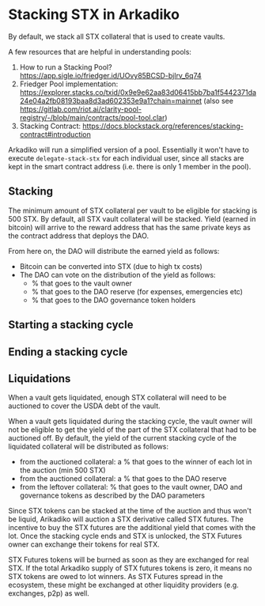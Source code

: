# Stacking STX in Arkadiko

By default, we stack all STX collateral that is used to create vaults.

A few resources that are helpful in understanding pools:
1. How to run a Stacking Pool? https://app.sigle.io/friedger.id/UOvy85BCSD-bjlrv_6q74
2. Friedger Pool implementation: https://explorer.stacks.co/txid/0x9e9e62aa83d06415bb7ba1f5442371da24e04a2fb08193baa8d3ad602353e9a1?chain=mainnet (also see https://gitlab.com/riot.ai/clarity-pool-registry/-/blob/main/contracts/pool-tool.clar)
3. Stacking Contract: https://docs.blockstack.org/references/stacking-contract#introduction

Arkadiko will run a simplified version of a pool. Essentially it won't have to execute `delegate-stack-stx` for each individual user, since all stacks are kept in the smart contract address (i.e. there is only 1 member in the pool).

## Stacking

The minimum amount of STX collateral per vault to be eligible for stacking is 500 STX. By default, all STX vault collateral will be stacked. Yield (earned in bitcoin) will arrive to the reward address that has the same private keys as the contract address that deploys the DAO.

From here on, the DAO will distribute the earned yield as follows:

- Bitcoin can be converted into STX (due to high tx costs)
- The DAO can vote on the distribution of the yield as follows:
  - % that goes to the vault owner
  - % that goes to the DAO reserve (for expenses, emergencies etc)
  - % that goes to the DAO governance token holders

## Starting a stacking cycle

## Ending a stacking cycle

## Liquidations

When a vault gets liquidated, enough STX collateral will need to be auctioned to cover the USDA debt of the vault. 

When a vault gets liquidated during the stacking cycle, the vault owner will not be eligible to get the yield of the part of the STX collateral that had to be auctioned off. By default, the yield of the current stacking cycle of the liquidated collateral will be distributed as follows:

- from the auctioned collateral: a % that goes to the winner of each lot in the auction (min 500 STX)
- from the auctioned collateral: a % that goes to the DAO reserve
- from the leftover collateral: % that goes to the vault owner, DAO and governance tokens as described by the DAO parameters

Since STX tokens can be stacked at the time of the auction and thus won't be liquid, Arikadiko will auction a STX derivative called STX futures. The incentive to buy the STX futures are the additional yield that comes with the lot. Once the stacking cycle ends and STX is unlocked, the STX Futures owner can exchange their tokens for real STX.

STX Futures tokens will be burned as soon as they are exchanged for real STX. If the total Arkadiko supply of STX futures tokens is zero, it means no STX tokens are owed to lot winners. As STX Futures spread in the ecosystem, these might be exchanged at other liquidity providers (e.g. exchanges, p2p) as well.
